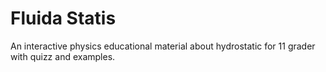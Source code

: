 # Fluida Statis

An interactive physics educational material about hydrostatic for 11 grader with quizz and examples.
